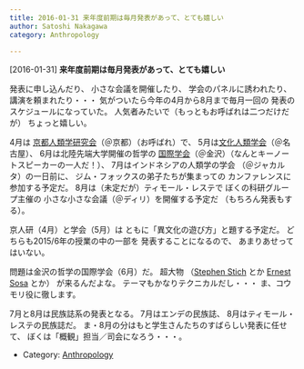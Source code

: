 ```yaml
---
title: 2016-01-31 来年度前期は毎月発表があって、とても嬉しい
author: Satoshi Nakagawa
category: Anthropology

---
```


[2016-01-31] **来年度前期は毎月発表があって、とても嬉しい** 

 発表に申し込んだり、
小さな会議を開催したり、
学会のパネルに誘われたり、
講演を頼まれたり・・・
気がついたら今年の4月から8月まで毎月一回の
発表のスケジュールになっていた。
人気者みたいで（もっともお呼ばれは二つだけだが）
ちょっと嬉しい。

 4月は
[京都人類学研究会](https://ja-jp.facebook.com/kyojinken/)（＠京都）（お呼ばれ）で、
5月は[文化人類学会](http://www.jasca.org/meeting/50th/)（＠名古屋）、
6月は北陸先端大学開催の哲学の
[国際学会](http://philevents.org/event/show/17920)（＠金沢）（なんとキーノートスピーカーの一人だ！）、
7月はインドネシアの人類学の学会
（＠ジャカルタ）の一日前に、
ジム・フォックスの弟子たちが集まっての
カンファレンスに参加する予定だ。
8月は（未定だが）ティモール・レステで
ぼくの科研グループ主催の
小さな小さな会議（＠ディリ）を開催する予定だ
（もちろん発表もする）。

<!--more-->

 京人研（4月）と学会（5月）は
ともに「異文化の遊び方」と題する予定だ。
どちらも2015/6年の授業の中の一部を
発表することになるので、
あまりあせってはいない。

 問題は金沢の哲学の国際学会（6月）だ。
超大物
（[Stephen Stich](https://ja.wikipedia.org/wiki/%E3%82%B9%E3%83%86%E3%82%A3%E3%83%BC%E3%83%B4%E3%83%B3%E3%83%BB%E3%82%B9%E3%83%86%E3%82%A3%E3%83%83%E3%83%81) とか
[Ernest Sosa](https://en.wikipedia.org/wiki/Ernest_Sosa) とか）
が来るんだよな。
テーマもかなりテクニカルだし・・・
ま、コウモリ役に徹します。

 7月と8月は民族誌系の発表となる。
7月はエンデの民族誌、
8月はティモール・レステの民族誌だ。
ま・8月の分はもと学生さんたちのすばらしい発表に任せて、
ぼくは「概観」担当／司会になろう・・・。

- Category: [Anthropology](https://merapano.github.io/categories.html#Anthropology)

